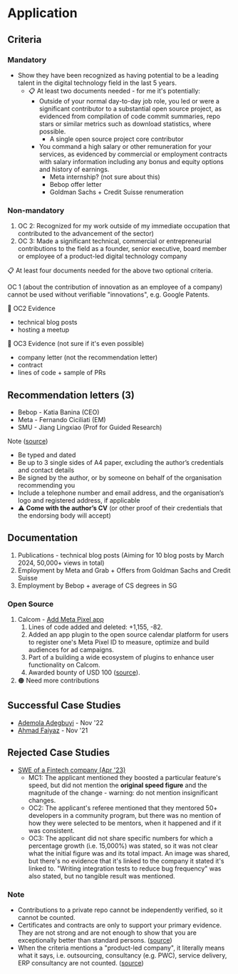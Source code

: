 # Application
## Criteria

### Mandatory

- Show they have been recognized as having potential to be a leading talent in the digital technology field in the last 5 years.
	- 📋 At least two documents needed - for me it's potentially:
		- Outside of your normal day-to-day job role, you led or were a significant contributor to a substantial open source project, as evidenced from compilation of code commit summaries, repo stars or similar metrics such as download statistics, where possible.
			- A single open source project core contributor
		- You command a high salary or other remuneration for your services, as evidenced by commercial or employment contracts with salary information including any bonus and equity options and history of earnings.
			- Meta internship? (not sure about this)
			- Bebop offer letter
			- Goldman Sachs + Credit Suisse renumeration

### Non-mandatory

1. OC 2: Recognized for my work outside of my immediate occupation that contributed to the advancement of the sector)
2. OC 3: Made a significant technical, commercial or entrepreneurial contributions to the field as a founder, senior executive, board member or employee of a product-led digital technology company

📋 At least four documents needed for the above two optional criteria.

OC 1 (about the contribution of innovation as an employee of a company) cannot be used without verifiable "innovations", e.g. Google Patents.

📕 OC2 Evidence
- technical blog posts
- hosting a meetup

📕 OC3 Evidence (not sure if it's even possible)
- company letter (not the recommendation letter)
- contract
- lines of code + sample of PRs
## Recommendation letters (3)

- Bebop - Katia Banina (CEO)
- Meta - Fernando Ciciliati (EM)
- SMU - Jiang Lingxiao (Prof for Guided Research)

Note ([source](https://stagetechn.wpengine.com/visa-tech-nation-visa-guide/#document-checklist))
- Be typed and dated
- Be up to 3 single sides of A4 paper, excluding the author’s credentials and contact details
- Be signed by the author, or by someone on behalf of the organisation recommending you
- Include a telephone number and email address, and the organisation’s logo and registered address, if applicable
- ⚠️ **Come with the author’s CV** (or other proof of their credentials that the endorsing body will accept)

## Documentation

1. Publications - technical blog posts (Aiming for 10 blog posts by March 2024, 50,000+ views in total)
2. Employment by Meta and Grab + Offers from Goldman Sachs and Credit Suisse 
3. Employment by Bebop + average of CS degrees in SG

### Open Source
1. Calcom - [Add Meta Pixel app](https://github.com/calcom/cal.com/pull/8476)
	1. Lines of code added and deleted: +1,155, -82.
	2. Added an app plugin to the open source calendar platform for users to register one's Meta Pixel ID to measure, optimize and build audiences for ad campaigns.
	3. Part of a building a wide ecosystem of plugins to enhance user functionality on Calcom.
	4. Awarded bounty of USD 100 ([source](https://github.com/calcom/cal.com/issues/3563)).
2. 🟠 Need more contributions

## Successful Case Studies

- [Ademola Adegbuyi](https://medium.com/@ooade/my-experience-applying-for-a-global-talent-visa-95d906e06925) - Nov '22
- [Ahmad Faiyaz](https://faiyaz26.medium.com/how-did-i-get-uk-tier-1-global-talent-visa-3a9a5ecb4e73) - Nov '21

## Rejected Case Studies

- [SWE of a Fintech company (Apr '23)](https://discourse.tnvisaforum.org/t/stage-1-exceptional-promise-application-rejected/6754)
	- MC1: The applicant mentioned they boosted a particular feature's speed, but did not mention the **original speed figure** and the magnitude of the change - warning: do not mention insignificant changes.
	- OC2: The applicant's referee mentioned that they mentored 50+ developers in a community program, but there was no mention of how they were selected to be mentors, when it happened and if it was consistent.
	- OC3: The applicant did not share specific numbers for which a percentage growth (i.e. 15,000%) was stated, so it was not clear what the initial figure was and its total impact. An image was shared, but there's no evidence that it's linked to the company it stated it's linked to. "Writing integration tests to reduce bug frequency" was also stated, but no tangible result was mentioned.

### Note

- Contributions to a private repo cannot be independently verified, so it cannot be counted.
- Certificates and contracts are only to support your primary evidence. They are not strong and are not enough to show that you are exceptionally better than standard persons. ([source](https://discourse.tnvisaforum.org/t/urgent-please-help-with-exceptional-promise-rejection/5926/2))
- When the criteria mentions a "product-led company", it literally means what it says, i.e. outsourcing, consultancy (e.g. PWC), service delivery, ERP consultancy are not counted. ([source](https://discourse.tnvisaforum.org/t/urgent-please-help-with-exceptional-promise-rejection/5926/7))
